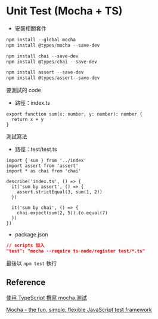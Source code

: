 # Unit Test (Mocha + TS)

- 安裝相關套件

```powershell
npm install --global mocha
npm install @types/mocha --save-dev

npm install chai --save-dev
npm install @types/chai --save-dev

npm install assert --save-dev
npm install @types/assert--save-dev
```

要測試的 code

- 路徑：index.ts

```tsx
export function sum(x: number, y: number): number {
  return x + y
}
```

測試寫法

- 路徑：test/test.ts

```tsx
import { sum } from '../index'
import assert from 'assert'
import * as chai from 'chai'

describe('index.ts', () => {
  it('sum by assert', () => {
    assert.strictEqual(3, sum(1, 2))
  })

  it('sum by chai', () => {
    chai.expect(sum(2, 5)).to.equal(7)
  })
})
```

- package.json

```json
// scripts 加入
"test": "mocha --require ts-node/register test/*.ts"
```

最後以 `npm test` 執行

## Reference

[使用 TypeScript 撰寫 mocha 測試](https://medium.com/twelvefish/%E4%BD%BF%E7%94%A8-typescript-%E6%92%B0%E5%AF%AB-mocha%E6%B8%AC%E8%A9%A6-a4eda437fa53)

[Mocha - the fun, simple, flexible JavaScript test framework](https://mochajs.org/)
